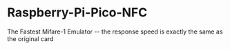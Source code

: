 # Raspberry-Pi-Pico-NFC
The Fastest Mifare-1 Emulator -- the response speed is exactly the same as the original card
